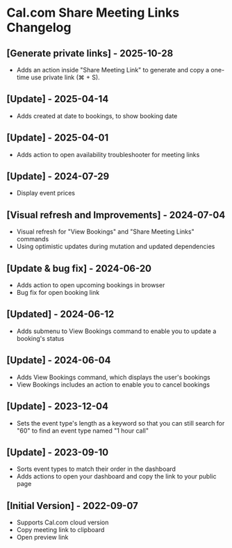# Cal.com Share Meeting Links Changelog

## [Generate private links] - 2025-10-28

- Adds an action inside "Share Meeting Link" to generate and copy a one-time use private link (⌘ + S).

## [Update] - 2025-04-14

- Adds created at date to bookings, to show booking date

## [Update] - 2025-04-01

- Adds action to open availability troubleshooter for meeting links

## [Update] - 2024-07-29

- Display event prices

## [Visual refresh and Improvements] - 2024-07-04

- Visual refresh for "View Bookings" and "Share Meeting Links" commands
- Using optimistic updates during mutation and updated dependencies

## [Update & bug fix] - 2024-06-20

- Adds action to open upcoming bookings in browser
- Bug fix for open booking link

## [Updated] - 2024-06-12

- Adds submenu to View Bookings command to enable you to update a booking's status

## [Update] - 2024-06-04

- Adds View Bookings command, which displays the user's bookings
- View Bookings includes an action to enable you to cancel bookings

## [Update] - 2023-12-04

- Sets the event type's length as a keyword so that you can still search for "60" to find an event type named "1 hour call"

## [Update] - 2023-09-10

- Sorts event types to match their order in the dashboard
- Adds actions to open your dashboard and copy the link to your public page

## [Initial Version] - 2022-09-07

- Supports Cal.com cloud version
- Copy meeting link to clipboard
- Open preview link
